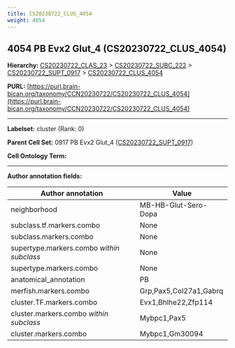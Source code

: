 ```yaml
---
title: CS20230722_CLUS_4054
weight: 4054
---
```

## 4054 PB Evx2 Glut_4 (CS20230722_CLUS_4054)
<b>Hierarchy: </b>
[CS20230722_CLAS_23](../CS20230722_CLAS_23) >
[CS20230722_SUBC_222](../CS20230722_SUBC_222) >
[CS20230722_SUPT_0917](../CS20230722_SUPT_0917) >
[CS20230722_CLUS_4054](../CS20230722_CLUS_4054)

**PURL:** [https://purl.brain-bican.org/taxonomy/CCN20230722/CS20230722_CLUS_4054](https://purl.brain-bican.org/taxonomy/CCN20230722/CS20230722_CLUS_4054)

---


**Labelset:** cluster (Rank: 0)

**Parent Cell Set:** 0917 PB Evx2 Glut_4 ([CS20230722_SUPT_0917](../CS20230722_SUPT_0917))



**Cell Ontology Term:** 

[MARKER GENES.]: #


---

[TRANSFERRED ANNOTATIONS.]: #


[AUTHOR ANNOTATION FIELDS.]: #


**Author annotation fields:**

| Author annotation | Value |
|-------------------|-------|
|neighborhood|MB-HB-Glut-Sero-Dopa|
|subclass.tf.markers.combo|None|
|subclass.markers.combo|None|
|supertype.markers.combo _within subclass_|None|
|supertype.markers.combo|None|
|anatomical_annotation|PB|
|merfish.markers.combo|Grp,Pax5,Col27a1,Gabrq|
|cluster.TF.markers.combo|Evx1,Bhlhe22,Zfp114|
|cluster.markers.combo _within subclass_|Mybpc1,Pax5|
|cluster.markers.combo|Mybpc1,Gm30094|
